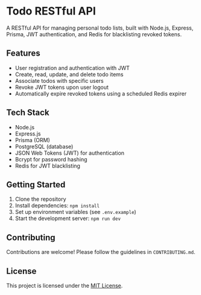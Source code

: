 # Todo RESTful API

A RESTful API for managing personal todo lists, built with Node.js, Express, Prisma, JWT authentication, and Redis for blacklisting revoked tokens.

## Features

- User registration and authentication with JWT
- Create, read, update, and delete todo items
- Associate todos with specific users
- Revoke JWT tokens upon user logout
- Automatically expire revoked tokens using a scheduled Redis expirer

## Tech Stack

- Node.js
- Express.js
- Prisma (ORM)
- PostgreSQL (database)
- JSON Web Tokens (JWT) for authentication
- Bcrypt for password hashing
- Redis for JWT blacklisting

## Getting Started

1. Clone the repository
2. Install dependencies: `npm install`
3. Set up environment variables (see `.env.example`)
4. Start the development server: `npm run dev`

## Contributing

Contributions are welcome! Please follow the guidelines in `CONTRIBUTING.md`.

## License

This project is licensed under the [MIT License](LICENSE).